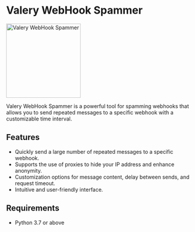 # Valery WebHook Spammer

<img src="https://i.pinimg.com/200x200/a5/c1/1b/a5c11b552c3afd0d08273fd5f1677f59.jpg" width="200" alt="Valery WebHook Spammer">

Valery WebHook Spammer is a powerful tool for spamming webhooks that allows you to send repeated messages to a specific webhook with a customizable time interval.

## Features

- Quickly send a large number of repeated messages to a specific webhook.
- Supports the use of proxies to hide your IP address and enhance anonymity.
- Customization options for message content, delay between sends, and request timeout.
- Intuitive and user-friendly interface.

## Requirements

- Python 3.7 or above




